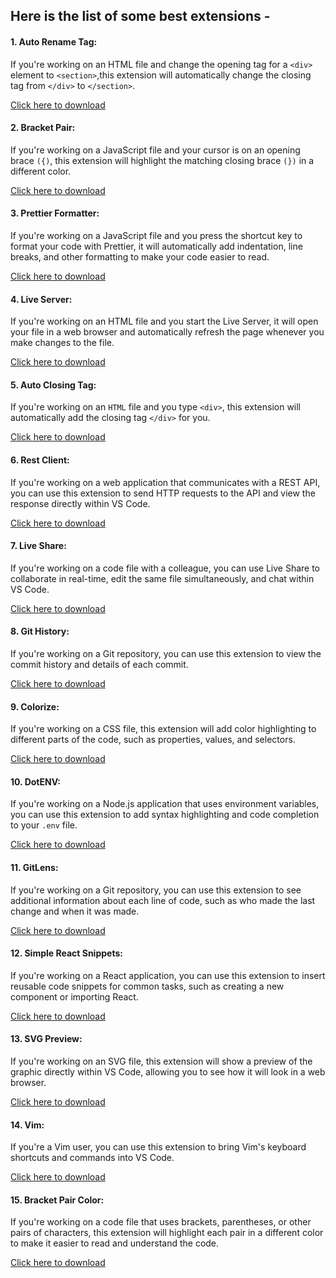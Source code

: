 ## Here is the list of some best extensions - 

#### 1. Auto Rename Tag: 
If you're working on an HTML file and change the opening tag for a `<div>` element to `<section>`,this extension will automatically change the closing tag from `</div>` to `</section>`.

[Click here to download](https://marketplace.visualstudio.com/items?itemName=formulahendry.auto-rename-tag)

#### 2. Bracket Pair: 
If you're working on a JavaScript file and your cursor is on an opening brace `({)`, this extension will highlight the matching closing brace `(})` in a different color.

[Click here to download](https://marketplace.visualstudio.com/items?itemName=dzhavat.bracket-pair-toggler)


#### 3. Prettier Formatter: 
If you're working on a JavaScript file and you press the shortcut key to format your code with Prettier, it will automatically add indentation, line breaks, and other formatting to make your code easier to read.

[Click here to download](https://marketplace.visualstudio.com/items?itemName=esbenp.prettier-vscode)


#### 4. Live Server: 
If you're working on an HTML file and you start the Live Server, it will open your file in a web browser and automatically refresh the page whenever you make changes to the file.

[Click here to download](https://marketplace.visualstudio.com/items?itemName=ritwickdey.LiveServer)

#### 5. Auto Closing Tag: 
If you're working on an `HTML` file and you type `<div>`, this extension will automatically add the closing tag `</div>` for you.

[Click here to download](https://marketplace.visualstudio.com/items?itemName=formulahendry.auto-close-tag)

#### 6. Rest Client: 
If you're working on a web application that communicates with a REST API, you can use this extension to send HTTP requests to the API and view the response directly within VS Code.

[Click here to download](https://marketplace.visualstudio.com/items?itemName=humao.rest-client)


#### 7. Live Share: 
If you're working on a code file with a colleague, you can use Live Share to collaborate in real-time, edit the same file simultaneously, and chat within VS Code.

[Click here to download](https://marketplace.visualstudio.com/items?itemName=MS-vsliveshare.vsliveshare)


#### 8. Git History: 
If you're working on a Git repository, you can use this extension to view the commit history and details of each commit.

[Click here to download](https://marketplace.visualstudio.com/items?itemName=donjayamanne.githistory)


#### 9. Colorize: 
If you're working on a CSS file, this extension will add color highlighting to different parts of the code, such as properties, values, and selectors.

[Click here to download](https://marketplace.visualstudio.com/items?itemName=kamikillerto.vscode-colorize)


#### 10. DotENV: 
If you're working on a Node.js application that uses environment variables, you can use this extension to add syntax highlighting and code completion to your `.env` file.

[Click here to download](https://marketplace.visualstudio.com/items?itemName=mikestead.dotenv)


#### 11. GitLens: 
If you're working on a Git repository, you can use this extension to see additional information about each line of code, such as who made the last change and when it was made.

[Click here to download](https://marketplace.visualstudio.com/items?itemName=eamodio.gitlens)


#### 12. Simple React Snippets: 
If you're working on a React application, you can use this extension to insert reusable code snippets for common tasks, such as creating a new component or importing React.

[Click here to download](https://marketplace.visualstudio.com/items?itemName=burkeholland.simple-react-snippets)


#### 13. SVG Preview: 
If you're working on an SVG file, this extension will show a preview of the graphic directly within VS Code, allowing you to see how it will look in a web browser.

[Click here to download](https://marketplace.visualstudio.com/items?itemName=SimonSiefke.svg-preview)


#### 14. Vim: 
If you're a Vim user, you can use this extension to bring Vim's keyboard shortcuts and commands into VS Code.

[Click here to download](https://marketplace.visualstudio.com/items?itemName=vscodevim.vim)

#### 15. Bracket Pair Color: 
If you're working on a code file that uses brackets, parentheses, or other pairs of characters, this extension will highlight each pair in a different color to make it easier to read and understand the code.

[Click here to download](https://marketplace.visualstudio.com/items?itemName=BracketPairColorDLW.bracket-pair-color-dlw)

